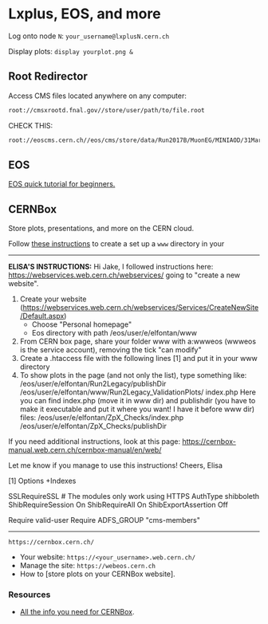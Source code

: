 # Lxplus, EOS, and more

Log onto node `N`: `your_username@lxplusN.cern.ch`

Display plots: `display yourplot.png &`

## Root Redirector

Access CMS files located anywhere on any computer:

```bash
root://cmsxrootd.fnal.gov//store/user/path/to/file.root
```

CHECK THIS:

```bash
root://eoscms.cern.ch//eos/cms/store/data/Run2017B/MuonEG/MINIAOD/31Mar2018-v1/100000/049A7BE5-7037-E811-9CDE-3417EBE706C6.root
```

## EOS

[EOS quick tutorial for beginners.](https://cern.service-now.com/service-portal?id=kb_article&n=KB0001998)

## CERNBox

Store plots, presentations, and more on the CERN cloud.

Follow [these instructions](https://cernbox-manual.web.cern.ch/cernbox-manual/en/web/personal_website_content.html)
to create a set up a `www` directory in your 

----------

**ELISA'S INSTRUCTIONS:**
Hi Jake, 
I followed instructions here:
https://webservices.web.cern.ch/webservices/
going to "create a new website".

1. Create your website (https://webservices.web.cern.ch/webservices/Services/CreateNewSite/Default.aspx) 
     - Choose "Personal homepage"
    - Eos directory with path /eos/user/e/elfontan/www
2. From CERN box page, share your folder www with a:wwweos (wwweos is the service account), removing the tick "can modify"
3. Create a .htaccess file with the following lines [1] and put it in your www directory
4. To show plots in the page (and not only the list), type something like:
/eos/user/e/elfontan/Run2Legacy/publishDir   /eos/user/e/elfontan/www/Run2Legacy_ValidationPlots/ index.php
Here you can find index.php (move it in www dir) and publishdir (you have to make it executable and put it where you want! I have it before www dir) files:
/eos/user/e/elfontan/ZpX_Checks/index.php
/eos/user/e/elfontan/ZpX_Checks/publishDir

If you need additional instructions, look at this page:
https://cernbox-manual.web.cern.ch/cernbox-manual/en/web/

Let me know if you manage to use this instructions!
Cheers,
Elisa


[1]
Options +Indexes

SSLRequireSSL # The modules only work using HTTPS
AuthType shibboleth
ShibRequireSession On
ShibRequireAll On
ShibExportAssertion Off

Require valid-user
Require ADFS_GROUP "cms-members"

----------

`https://cernbox.cern.ch/`

- Your website: `https://<your_username>.web.cern.ch/`
- Manage the site: `https://webeos.cern.ch`
- How to [store plots on your CERNBox website].

### Resources

- [All the info you need for CERNBox](https://cernbox-manual.web.cern.ch/cernbox-manual/en/).
